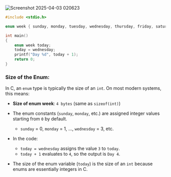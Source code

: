 ![Screenshot 2025-04-03 020623](https://github.com/user-attachments/assets/aac539d7-98e8-440e-b1c7-6dcfef447038)

```c
#include <stdio.h>

enum week { sunday, monday, tuesday, wednesday, thursday, friday, saturday };

int main()
{
    enum week today;
    today = wednesday;
    printf("Day %d", today + 1);
    return 0;
}
```

### Size of the Enum:
In C, an `enum` type is typically the size of an `int`. On most modern systems, this means:

- **Size of enum week**: `4 bytes` (same as `sizeof(int)`)


- The enum constants (`sunday`, `monday`, etc.) are assigned integer values starting from `0` by default.
   - `sunday` = 0, `monday` = 1, ..., `wednesday` = 3, etc.
- In the code:
   - `today = wednesday` assigns the value `3` to `today`.
   - `today + 1` evaluates to `4`, so the output is `Day 4`.
- The size of the enum variable (`today`) is the size of an `int` because enums are essentially integers in C.

